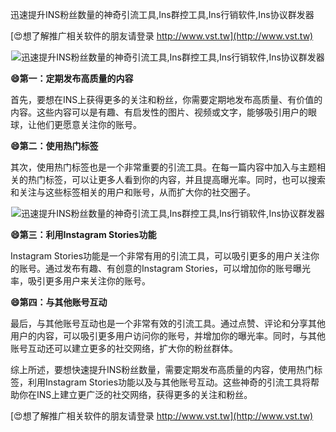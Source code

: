 迅速提升INS粉丝数量的神奇引流工具,Ins群控工具,Ins行销软件,Ins协议群发器

[😍想了解推广相关软件的朋友请登录 http://www.vst.tw](http://www.vst.tw)

 <center><img src="https://vst.tw/MP4/tuiguang/png/4.png" alt="迅速提升INS粉丝数量的神奇引流工具,Ins群控工具,Ins行销软件,Ins协议群发器"></center>

**😄第一：定期发布高质量的内容**

首先，要想在INS上获得更多的关注和粉丝，你需要定期地发布高质量、有价值的内容。这些内容可以是有趣、有启发性的图片、视频或文字，能够吸引用户的眼球，让他们更愿意关注你的账号。

**😄第二：使用热门标签**

其次，使用热门标签也是一个非常重要的引流工具。在每一篇内容中加入与主题相关的热门标签，可以让更多人看到你的内容，并且提高曝光率。同时，也可以搜索和关注与这些标签相关的用户和账号，从而扩大你的社交圈子。

 <center><img src="https://vst.tw/MP4/tuiguang/png/0.png" alt="迅速提升INS粉丝数量的神奇引流工具,Ins群控工具,Ins行销软件,Ins协议群发器"></center>

**😄第三：利用Instagram Stories功能**

Instagram Stories功能是一个非常有用的引流工具，可以吸引更多的用户关注你的账号。通过发布有趣、有创意的Instagram Stories，可以增加你的账号曝光率，吸引更多用户来关注你的账号。

**😄第四：与其他账号互动**

最后，与其他账号互动也是一个非常有效的引流工具。通过点赞、评论和分享其他用户的内容，可以吸引更多用户访问你的账号，并增加你的曝光率。同时，与其他账号互动还可以建立更多的社交网络，扩大你的粉丝群体。

综上所述，要想快速提升INS粉丝数量，需要定期发布高质量的内容，使用热门标签，利用Instagram Stories功能以及与其他账号互动。这些神奇的引流工具将帮助你在INS上建立更广泛的社交网络，获得更多的关注和粉丝。

[😍想了解推广相关软件的朋友请登录 http://www.vst.tw](http://www.vst.tw)



